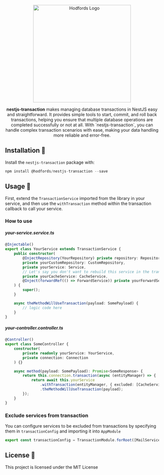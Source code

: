 <p align="center">
  <a href="http://opensource.hodfords.uk" target="blank"><img src="https://opensource.hodfords.uk/img/logo.svg" width="320" alt="Hodfords Logo" /></a>
</p>

<p align="center"> <b>nestjs-transaction</b> makes managing database transactions in NestJS easy and straightforward. It provides simple tools to start, commit, and roll back transactions, helping you ensure that multiple database operations are completed successfully or not at all. With `nestjs-transaction`, you can handle complex transaction scenarios with ease, making your data handling more reliable and error-free. </p>

## Installation 🤖

Install the `nestjs-transaction` package with:

```ts
npm install @hodfords/nestjs-transaction --save
```

## Usage 🚀

First, extend the `TransactionService` imported from the library in your service, and then use the `withTransaction`
method within the transaction callback to call your service.

### How to use

##### your-service.service.ts

```typescript
@Injectable()
export class YourService extends TransactionService {
    public constructor(
        @InjectRepository(YourRepository) private repository: Repository<Entity>,
        private yourCustomRepository: CustomRepository,
        private yourService: Service,
        // Let's say you don't want to rebuild this service in the transaction
        private yourCacheService: CacheService,
        @Inject(forwardRef(() => ForwardService)) private yourForwardService: ForwardService
    ) {
        super();
    }

    async theMethodWillUseTransaction(payload: SomePayload) {
        // logic code here
    }
}
```

##### your-controller.controller.ts

```typescript
@Controller()
export class SomeController {
    constructor(
        private readonly yourService: YourService,
        private connection: Connection
    ) {}

    async method(payload: SomePayload): Promise<SomeResponse> {
        return this.connection.transaction(async (entityManager) => {
            return await this.yourService
                .withTransaction(entityManager, { excluded: [CacheService] })
                .theMethodWillUseTransaction(payload);
        });
    }
}
```

### Exclude services from transaction

You can configure services to be excluded from transactions by specifying them in `transactionConfig` and importing it
into `AppModule`

```typescript
export const transactionConfig = TransactionModule.forRoot([MailService, I18nService, StorageService, DataSource]);
```

## License 📝

This project is licensed under the MIT License
